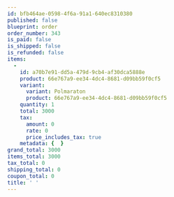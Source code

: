 ```yaml
---
id: bfb464ae-0598-4f6a-91a1-640ec8310380
published: false
blueprint: order
order_number: 343
is_paid: false
is_shipped: false
is_refunded: false
items:
  -
    id: a70b7e91-dd5a-479d-9cb4-af30dca5888e
    product: 66e767a9-ee34-4dc4-8681-d09bb59f0cf5
    variant:
      variant: Polmaraton
      product: 66e767a9-ee34-4dc4-8681-d09bb59f0cf5
    quantity: 1
    total: 3000
    tax:
      amount: 0
      rate: 0
      price_includes_tax: true
    metadata: {  }
grand_total: 3000
items_total: 3000
tax_total: 0
shipping_total: 0
coupon_total: 0
title: ' '
---
```

